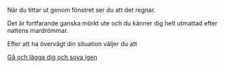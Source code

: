 När du tittar ut genom fönstret ser du att det regnar.

Det är fortfarande ganska mörkt ute och du känner dig helt utmattad efter nattens mardrömmar.

Efter att ha övervägt din situation väljer du att

[Gå och lägga dig och sova igen](../start.md)
